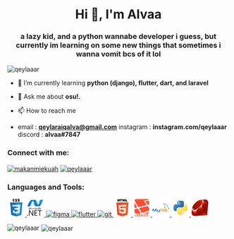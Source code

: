 <h1 align="center">Hi 👋, I'm Alvaa</h1>
<h3 align="center">a lazy kid, and a python wannabe developer i guess, but currently im learning on some new things that sometimes i wanna vomit bcs of it lol</h3>

<p align="left"> <img src="https://komarev.com/ghpvc/?username=qeylaaar&label=Profile%20views&color=0e75b6&style=flat" alt="qeylaaar" /> </p>

- 🌱 I’m currently learning **python (django), flutter, dart, and laravel**

- 💬 Ask me about **osu!.**

- 📫 How to reach me 
- email : **qeylaraiqalva@gmail.com**
  instagram : **instagram.com/qeylaaar**
  discord : **alvaa#7847**
  
<h3 align="left">Connect with me:</h3>
<p align="left">
<a href="https://twitter.com/makanmiekuah" target="blank"><img align="center" src="https://raw.githubusercontent.com/rahuldkjain/github-profile-readme-generator/master/src/images/icons/Social/twitter.svg" alt="makanmiekuah" height="30" width="40" /></a>
<a href="https://instagram.com/qeylaaar" target="blank"><img align="center" src="https://raw.githubusercontent.com/rahuldkjain/github-profile-readme-generator/master/src/images/icons/Social/instagram.svg" alt="qeylaaar" height="30" width="40" /></a>
</p>

<h3 align="left">Languages and Tools:</h3>
<p align="left"> <a href="https://www.w3schools.com/css/" target="_blank" rel="noreferrer"> <img src="https://raw.githubusercontent.com/devicons/devicon/master/icons/css3/css3-original-wordmark.svg" alt="css3" width="40" height="40"/> </a> <a href="https://dotnet.microsoft.com/" target="_blank" rel="noreferrer"> <img src="https://raw.githubusercontent.com/devicons/devicon/master/icons/dot-net/dot-net-original-wordmark.svg" alt="dotnet" width="40" height="40"/> </a> <a href="https://www.figma.com/" target="_blank" rel="noreferrer"> <img src="https://www.vectorlogo.zone/logos/figma/figma-icon.svg" alt="figma" width="40" height="40"/> </a> <a href="https://flutter.dev" target="_blank" rel="noreferrer"> <img src="https://www.vectorlogo.zone/logos/flutterio/flutterio-icon.svg" alt="flutter" width="40" height="40"/> </a> <a href="https://git-scm.com/" target="_blank" rel="noreferrer"> <img src="https://www.vectorlogo.zone/logos/git-scm/git-scm-icon.svg" alt="git" width="40" height="40"/> </a> <a href="https://www.w3.org/html/" target="_blank" rel="noreferrer"> <img src="https://raw.githubusercontent.com/devicons/devicon/master/icons/html5/html5-original-wordmark.svg" alt="html5" width="40" height="40"/> </a> <a href="https://laravel.com/" target="_blank" rel="noreferrer"> <img src="https://raw.githubusercontent.com/devicons/devicon/master/icons/laravel/laravel-plain-wordmark.svg" alt="laravel" width="40" height="40"/> </a> <a href="https://www.mysql.com/" target="_blank" rel="noreferrer"> <img src="https://raw.githubusercontent.com/devicons/devicon/master/icons/mysql/mysql-original-wordmark.svg" alt="mysql" width="40" height="40"/> </a> <a href="https://www.python.org" target="_blank" rel="noreferrer"> <img src="https://raw.githubusercontent.com/devicons/devicon/master/icons/python/python-original.svg" alt="python" width="40" height="40"/> </a> <a href="https://www.ruby-lang.org/en/" target="_blank" rel="noreferrer"> <img src="https://raw.githubusercontent.com/devicons/devicon/master/icons/ruby/ruby-original.svg" alt="ruby" width="40" height="40"/> </a> </p>

<p><img align="left" src="https://github-readme-stats.vercel.app/api/top-langs?username=qeylaaar&show_icons=true&locale=en&layout=compact" alt="qeylaaar" /></p>

<p>&nbsp;<img align="center" src="https://github-readme-stats.vercel.app/api?username=qeylaaar&show_icons=true&locale=en" alt="qeylaaar" /></p>
